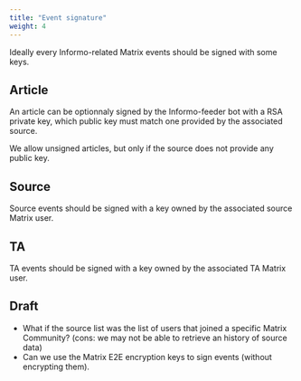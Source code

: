 ```yaml
---
title: "Event signature"
weight: 4
---
```



Ideally every Informo-related Matrix events should be signed with some keys.

## Article

An article can be optionnaly signed by the Informo-feeder bot with a RSA private key, which public key must match one provided by the associated source.

We allow unsigned articles, but only if the source does not provide any public key.


## Source

Source events should be signed with a key owned by the associated source Matrix user.



## TA

TA events should be signed with a key owned by the associated TA Matrix user.





## Draft
- What if the source list was the list of users that joined a specific Matrix Community? (cons: we may not be able to retrieve an history of source data)
- Can we use the Matrix E2E encryption keys to sign events (without encrypting them).
